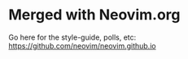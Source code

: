# Merged with Neovim.org

Go here for the style-guide, polls, etc: https://github.com/neovim/neovim.github.io
